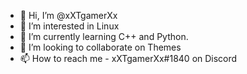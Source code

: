 - 👋 Hi, I’m @xXTgamerXx
- 👀 I’m interested in Linux
- 🌱 I’m currently learning C++ and Python.
- 💞️ I’m looking to collaborate on Themes
- 📫 How to reach me - xXTgamerXx#1840 on Discord

<!---
xXTgamerXx/xXTgamerXx is a ✨ special ✨ repository because its `README.md` (this file) appears on your GitHub profile.
You can click the Preview link to take a look at your changes.
--->
